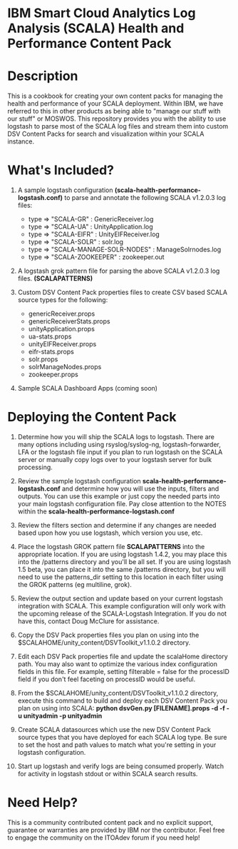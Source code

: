 # IBM Smart Cloud Analytics Log Analysis (SCALA) Health and Performance Content Pack

# Description

This is a cookbook for creating your own content packs for managing the health and performance of your SCALA deployment.  Within IBM, we have referred to this in other products as being able to "manage our stuff with our stuff" or MOSWOS.  This repository provides you with the ability to use logstash to parse most of the SCALA log files and stream them into custom DSV Content Packs for search and visualization within your SCALA instance.

# What's Included?

1. A sample logstash configuration **(scala-health-performance-logstash.conf)** to parse and annotate the following SCALA v1.2.0.3 log files: 

	- type => "SCALA-GR" 	: GenericReceiver.log
	- type => "SCALA-UA" : UnityApplication.log
	- type => "SCALA-EIFR" : UnityEIFReceiver.log
	- type => "SCALA-SOLR" : solr.log
	- type => "SCALA-MANAGE-SOLR-NODES" : ManageSolrnodes.log
	- type => "SCALA-ZOOKEEPER" : zookeeper.out

2. A logstash grok pattern file for parsing the above SCALA v1.2.0.3 log files. **(SCALAPATTERNS)**

3. Custom DSV Content Pack properties files to create CSV based SCALA source types for the following:

	- genericReceiver.props
	- genericReceiverStats.props
	- unityApplication.props
	- ua-stats.props
	- unityEIFReceiver.props
	- eifr-stats.props
	- solr.props
	- solrManageNodes.props
	- zookeeper.props

4. Sample SCALA Dashboard Apps (coming soon)

# Deploying the Content Pack

1. Determine how you will ship the SCALA logs to logstash. There are many options including using rsyslog/syslog-ng, logstash-forwarder, LFA or the logstash file input if you plan to run logstash on the SCALA server or manually copy logs over to your logstash server for bulk processing.  

2. Review the sample logstash configuration **scala-health-performance-logstash.conf** and determine how you will use the inputs, filters and outputs.  You can use this example or just copy the needed parts into your main logstash configuration file. Pay close attention to the NOTES within the **scala-health-performance-logstash.conf** 

3. Review the filters section and determine if any changes are needed based upon how you use logstash, which version you use, etc. 

4. Place the logstash GROK pattern file **SCALAPATTERNS** into the appropriate location.  If you are using logstash 1.4.2, you may place this into the /patterns directory and you'll be all set. If you are using logstash 1.5 beta, you can place it into the same /patterns directory, but you will need to use the patterns_dir setting to this location in each filter using the GROK patterns (eg multiline, grok).

5. Review the output section and update based on your current logstash integration with SCALA. This example configuration will only work with the upcoming release of the SCALA-Logstash Integration.  If you do not have this, contact Doug McClure for assistance.

6. Copy the DSV Pack properties files you plan on using into the $SCALAHOME/unity_content/DSVToolkit_v1.1.0.2 directory.

7. Edit each DSV Pack properties file and update the scalaHome directory path.  You may also want to optimize the various index configuration fields in this file. For example, setting filterable = false for the processID field if you don't feel faceting on processID would be useful.

8. From the $SCALAHOME/unity_content/DSVToolkit_v1.1.0.2 directory, execute this command to build and deploy each DSV Content Pack you plan on using into SCALA: **python dsvGen.py [FILENAME].props -d -f -u unityadmin -p unityadmin**

9. Create SCALA datasources which use the new DSV Content Pack source types that you have deployed for each SCALA log type. Be sure to set the host and path values to match what you're setting in your logstash configuration. 

10. Start up logstash and verify logs are being consumed properly. Watch for activity in logstash stdout or within SCALA search results.

# Need Help?

This is a community contributed content pack and no explicit support, guarantee or warranties are provided by IBM nor the contributor. Feel free to engage the community on the ITOAdev forum if you need help!